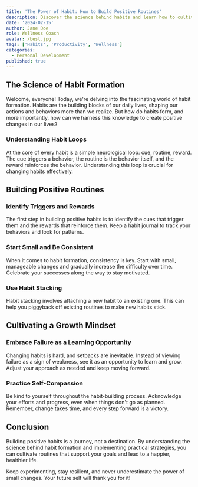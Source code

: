 ```yaml
---
title: 'The Power of Habit: How to Build Positive Routines'
description: Discover the science behind habits and learn how to cultivate positive routines for a more productive and fulfilling life.
date: '2024-02-15'
author: Jane Doe
role: Wellness Coach
avatar: /best.jpg
tags: ['Habits', 'Productivity', 'Wellness']
categories:
  - Personal Development
published: true
---
```


## The Science of Habit Formation

Welcome, everyone! Today, we're delving into the fascinating world of habit formation. Habits are the building blocks of our daily lives, shaping our actions and behaviors more than we realize. But how do habits form, and more importantly, how can we harness this knowledge to create positive changes in our lives?

### Understanding Habit Loops

At the core of every habit is a simple neurological loop: cue, routine, reward. The cue triggers a behavior, the routine is the behavior itself, and the reward reinforces the behavior. Understanding this loop is crucial for changing habits effectively.

## Building Positive Routines

### Identify Triggers and Rewards

The first step in building positive habits is to identify the cues that trigger them and the rewards that reinforce them. Keep a habit journal to track your behaviors and look for patterns.

### Start Small and Be Consistent

When it comes to habit formation, consistency is key. Start with small, manageable changes and gradually increase the difficulty over time. Celebrate your successes along the way to stay motivated.

### Use Habit Stacking

Habit stacking involves attaching a new habit to an existing one. This can help you piggyback off existing routines to make new habits stick.

## Cultivating a Growth Mindset

### Embrace Failure as a Learning Opportunity

Changing habits is hard, and setbacks are inevitable. Instead of viewing failure as a sign of weakness, see it as an opportunity to learn and grow. Adjust your approach as needed and keep moving forward.

### Practice Self-Compassion

Be kind to yourself throughout the habit-building process. Acknowledge your efforts and progress, even when things don't go as planned. Remember, change takes time, and every step forward is a victory.

## Conclusion

Building positive habits is a journey, not a destination. By understanding the science behind habit formation and implementing practical strategies, you can cultivate routines that support your goals and lead to a happier, healthier life.

Keep experimenting, stay resilient, and never underestimate the power of small changes. Your future self will thank you for it!
